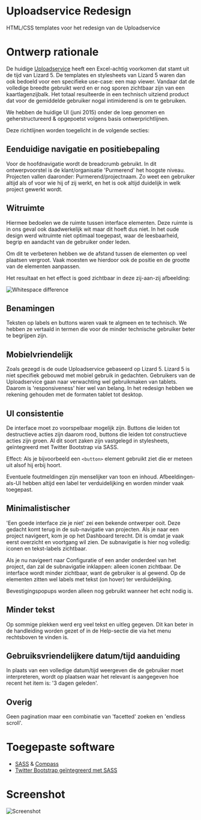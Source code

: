 # Uploadservice Redesign

HTML/CSS templates voor het redesign van de Uploadservice


# Ontwerp rationale

De huidige [Uploadservice](http://uploadserver.staging.lizard.net/) heeft een Excel-achtig voorkomen dat stamt uit de tijd van Lizard 5. De templates en stylesheets van Lizard 5 waren dan ook bedoeld voor een specifieke use-case: een map viewer. Vandaar dat de volledige breedte gebruikt werd en er nog sporen zichtbaar zijn van een kaartlagenzijbalk. 
Het totaal resulteerde in een technisch uitziend product dat voor de gemiddelde gebruiker nogal intimiderend is om te gebruiken. 

We hebben de huidige UI (juni 2015) onder de loep genomen en geherstructureerd & opgepoetst volgens basis ontwerprichtlijnen.

Deze richtlijnen worden toegelicht in de volgende secties:

## Eenduidige navigatie en positiebepaling

Voor de hoofdnavigatie wordt de breadcrumb gebruikt. In dit ontwerpvoorstel is de klant/organisatie 'Purmerend' het hoogste niveau. Projecten vallen daaronder: Purmerend/projectnaam. Zo weet een gebruiker altijd als of voor wie hij of zij werkt, en het is ook altijd duidelijk in welk project gewerkt wordt.


## Witruimte

Hiermee bedoelen we de ruimte tussen interface elementen. Deze ruimte is in ons geval ook daadwerkelijk wit maar dit hoeft dus niet. In het oude design werd witruimte niet optimaal toegepast, waar de leesbaarheid, begrip en aandacht van de gebruiker onder leden.

Om dit te verbeteren hebben we de afstand tussen de elementen op veel plaatsen vergroot. Vaak moesten we hierdoor ook de positie en de grootte van de elementen aanpassen.

Het resultaat en het effect is goed zichtbaar in deze zij-aan-zij afbeelding: 

![Whitespace difference](http://i.imgur.com/LY6OzIw.jpg)


## Benamingen

Teksten op labels en buttons waren vaak te algmeen en te technisch. We hebben ze vertaald in termen die voor de minder technische gebruiker beter te begrijpen zijn.


## Mobielvriendelijk

Zoals gezegd is de oude Uploadservice gebaseerd op Lizard 5. Lizard 5 is niet specifiek gebouwd met mobiel gebruik in gedachten. Gebruikers van de Uploadservice gaan naar verwachting wel gebruikmaken van tablets. Daarom is 'responsiveness' hier wel van belang. In het redesign hebben we rekening gehouden met de formaten tablet tot desktop.


## UI consistentie

De interface moet zo voorspelbaar mogelijk zijn. Buttons die leiden tot destructieve acties zijn daarom rood, buttons die leiden tot constructieve acties zijn groen. Al dit soort zaken zijn vastgelegd in stylesheets, geïntegreerd met Twitter Bootstrap via SASS.

Effect: Als je bijvoorbeeld een `<button>` element gebruikt ziet die er meteen uit alsof hij erbij hoort.

Eventuele foutmeldingen zijn menselijker van toon en inhoud. Afbeeldingen-als-UI hebben altijd een label ter verduidelijking en worden minder vaak toegepast.


## Minimalistischer

'Een goede interface zie je niet' zei een bekende ontwerper ooit. Deze gedacht komt terug in de sub-navigatie van projecten. Als je naar een project navigeert, kom je op het Dashboard terecht. Dit is omdat je vaak eerst overzicht en voortgang wil zien. De subnavigatie is hier nog volledig: iconen en tekst-labels zichtbaar.

Als je nu navigeert naar Configuratie of een ander onderdeel van het project, dan zal de subnavigatie inklappen: alleen iconen zichtbaar. De interface wordt minder zichtbaar, want de gebruiker is al gewend. Op de elementen zitten wel labels met tekst (on hover) ter verduidelijking.

Bevestigingspopups worden alleen nog gebruikt wanneer het echt nodig is.


## Minder tekst

Op sommige plekken werd erg veel tekst en uitleg gegeven. Dit kan beter in de handleiding worden gezet of in de Help-sectie die via het menu rechtsboven te vinden is.


## Gebruiksvriendelijkere datum/tijd aanduiding

In plaats van een volledige datum/tijd weergeven die de gebruiker moet interpreteren, wordt op plaatsen waar het relevant is aangegeven hoe recent het item is: '3 dagen geleden'.


## Overig

Geen pagination maar een combinatie van 'facetted' zoeken en 'endless scroll'.




# Toegepaste software

 - [SASS](http://sass-lang.com/) & [Compass](http://compass-style.org/)
 - [Twitter Bootstrap geïntegreerd met SASS](http://getbootstrap.com/css/#sass)

# Screenshot

![Screenshot](http://i.imgur.com/soMrJB9.jpg)





